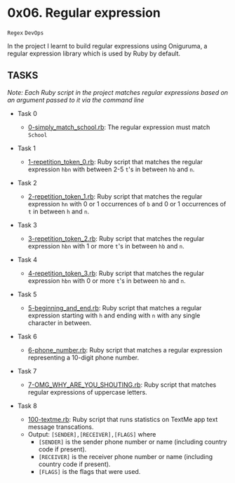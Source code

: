 # 0x06. Regular expression
``Regex`` ``DevOps``

In the project I learnt to build regular expressions using Oniguruma, a regular expression library which is used by Ruby by default. 

## TASKS
<i>Note: Each Ruby script in the project matches regular expressions based on an argument passed to it via the command line</i>

- Task 0
    - [0-simply_match_school.rb](https://github.com/BrightTech10/alx-system_engineering-devops/blob/main/0x06-regular_expressions/0-simply_match_school.rb): The regular expression must match ``School``

- Task 1
    - [1-repetition_token_0.rb](https://github.com/BrightTech10/alx-system_engineering-devops/blob/main/0x06-regular_expressions/1-repetition_token_0.rb): Ruby script that matches the regular expression ``hbn`` with between 2-5 ``t``'s in between ``hb`` and ``n``.

- Task 2
    - [2-repetition_token_1.rb](https://github.com/BrightTech10/alx-system_engineering-devops/blob/main/0x06-regular_expressions/2-repetition_token_1.rb): Ruby script that matches the regular expression ``hn`` with 0 or 1 occurrences of ``b`` and 0 or 1 occurrences of ``t`` in between ``h`` and ``n``.

- Task 3
    - [3-repetition_token_2.rb](https://github.com/BrightTech10/alx-system_engineering-devops/blob/main/0x06-regular_expressions/3-repetition_token_2.rb): Ruby script that matches the regular expression ``hbn`` with 1 or more ``t``'s in between ``hb`` and ``n``.

- Task 4
    - [4-repetition_token_3.rb](https://github.com/BrightTech10/alx-system_engineering-devops/blob/main/0x06-regular_expressions/4-repetition_token_3.rb): Ruby script that matches the regular expression ``hbn`` with 0 or more ``t``'s in between ``hb`` and ``n``.

- Task 5
    - [5-beginning_and_end.rb](https://github.com/BrightTech10/alx-system_engineering-devops/blob/main/0x06-regular_expressions/5-beginning_and_end.rb): Ruby script that matches a regular expression starting with ``h`` and ending with ``n`` with any single character in between.

- Task 6
    - [6-phone_number.rb](https://github.com/BrightTech10/alx-system_engineering-devops/blob/main/0x06-regular_expressions/6-phone_number.rb): Ruby script that matches a regular expression representing a 10-digit phone number.

- Task 7
    - [7-OMG_WHY_ARE_YOU_SHOUTING.rb](https://github.com/BrightTech10/alx-system_engineering-devops/blob/main/0x06-regular_expressions/7-OMG_WHY_ARE_YOU_SHOUTING.rb): Ruby script that matches regular expressions of uppercase letters.

- Task 8
    - [100-textme.rb](https://github.com/BrightTech10/alx-system_engineering-devops/blob/main/0x06-regular_expressions/100-textme.rb): Ruby script that runs statistics on TextMe app text message transcations.
    - Output: ``[SENDER],[RECEIVER],[FLAGS]`` where
        - ``[SENDER]`` is the sender phone number or name (including country code if present).
        - ``[RECEIVER]`` is the receiver phone number or name (including country code if present).
        - ``[FLAGS]`` is the flags that were used.
